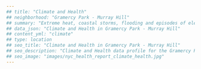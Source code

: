 ```yaml
---
## title: "Climate and Health"
## neighborhood: "Gramercy Park - Murray Hill"
## summary: "Extreme heat, coastal storms, flooding and episodes of elevated ozone are climate-related hazards that may increase with climate change and have important public health impacts in New York City. Extreme weather can cause power outages, which also threaten public health. This report provides neighborhood indicators of climate-related hazards, vulnerability and health impacts."
## data_json: "Climate and Health in Gramercy Park - Murray Hill"
## content_yml: "climate"
## type: location
## seo_title: "Climate and Health in Gramercy Park - Murray Hill"
## seo_description: "Climate and Health data profile for the Gramercy Park - Murray Hill neighborhood of NYC."
## seo_image: "images/nyc_health_report_climate_health.jpg"
---
```

